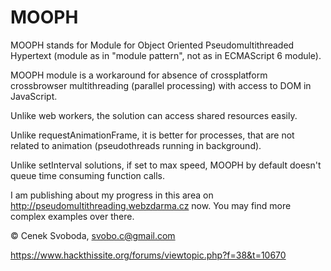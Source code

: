 MOOPH
=====

MOOPH stands for Module for Object Oriented Pseudomultithreaded Hypertext (module as in "module pattern", not as in ECMAScript 6 module). 

MOOPH module is a workaround for absence of crossplatform crossbrowser multithreading (parallel processing) 
with access to DOM in JavaScript. 

Unlike web workers, the solution can access shared resources easily. 

Unlike requestAnimationFrame, it is better for processes, that are not related to animation (pseudothreads running in background). 

Unlike setInterval solutions, if set to max speed, MOOPH by default doesn't queue time consuming function calls.


I am publishing about my progress in this area on http://pseudomultithreading.webzdarma.cz now. You may find more complex examples over there.

&copy; Cenek Svoboda, svobo.c@gmail.com


https://www.hackthissite.org/forums/viewtopic.php?f=38&t=10670

